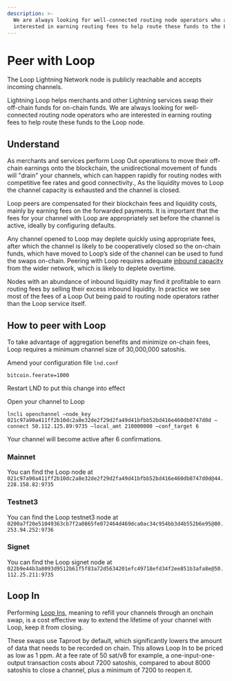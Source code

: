```yaml
---
description: >-
  We are always looking for well-connected routing node operators who are
  interested in earning routing fees to help route these funds to the Loop node.
---
```


# Peer with Loop

The Loop Lightning Network node is publicly reachable and accepts incoming channels.

Lightning Loop helps merchants and other Lightning services swap their off-chain funds for on-chain funds. We are always looking for well-connected routing node operators who are interested in earning routing fees to help route these funds to the Loop node.

## Understand

As merchants and services perform Loop Out operations to move their off-chain earnings onto the blockchain, the unidirectional movement of funds will "drain" your channels, which can happen rapidly for routing nodes with competitive fee rates and good connectivity., As the liquidity moves to Loop the channel capacity is exhausted and the channel is closed.

Loop peers are compensated for their blockchain fees and liquidity costs, mainly by earning fees on the forwarded payments. It is important that the fees for your channel with Loop are appropriately set before the channel is active, ideally by configuring defaults.

Any channel opened to Loop may deplete quickly using appropriate fees, after which the channel is likely to be cooperatively closed so the on-chain funds, which have moved to Loop’s side of the channel can be used to fund the swaps on-chain. Peering with Loop requires adequate [inbound capacity](../../the-lightning-network/liquidity/how-to-get-inbound-capacity-on-the-lightning-network.md) from the wider network, which is likely to deplete overtime.

Nodes with an abundance of inbound liquidity may find it profitable to earn routing fees by selling their excess inbound liquidity. In practice we see most of the fees of a Loop Out being paid to routing node operators rather than the Loop service itself.

## How to peer with Loop <a href="#docs-internal-guid-d9dbc50f-7fff-dabe-a66b-53363dd08bd8" id="docs-internal-guid-d9dbc50f-7fff-dabe-a66b-53363dd08bd8"></a>

To take advantage of aggregation benefits and minimize on-chain fees, Loop requires a minimum channel size of 30,000,000 satoshis.

Amend your configuration file `lnd.conf`

`bitcoin.feerate=1000`

Restart LND to put this change into effect

Open your channel to Loop

`lncli openchannel –node_key 021c97a90a411ff2b10dc2a8e32de2f29d2fa49d41bfbb52bd416e460db0747d0d –connect 50.112.125.89:9735 –local_amt 210000000 –conf_target 6`&#x20;

Your channel will become active after 6 confirmations.

### Mainnet

You can find the Loop node at `021c97a90a411ff2b10dc2a8e32de2f29d2fa49d41bfbb52bd416e460db0747d0d@44.228.158.82:9735`

### Testnet3 <a href="#docs-internal-guid-d9fa217c-7fff-5faa-c826-c2106b10dd06" id="docs-internal-guid-d9fa217c-7fff-5faa-c826-c2106b10dd06"></a>

You can find the Loop testnet3 node at `0200a7f20e51049363cb7f2a0865fe072464d469dca0ac34c954bb3d4b552b6e95@80.253.94.252:9736`

### Signet

You can find the Loop signet node at `022b9e44b3a8093d9512b61f5f83a72d5634201efc49718efd34f2ee851b3afa8e@50.112.25.211:9735`

## Loop In

Performing [Loop Ins](../lightning-terminal/loop.md#loop-in), meaning to refill your channels through an onchain swap, is a cost effective way to extend the lifetime of your channel with Loop, keep it from closing.

These swaps use Taproot by default, which significantly lowers the amount of data that needs to be recorded on chain. This allows Loop In to be priced as low as 1 ppm. At a fee rate of 50 sat/vB for example, a one-input-one-output transaction costs about 7200 satoshis, compared to about 8000 satoshis to close a channel, plus a minimum of 7200 to reopen it.
